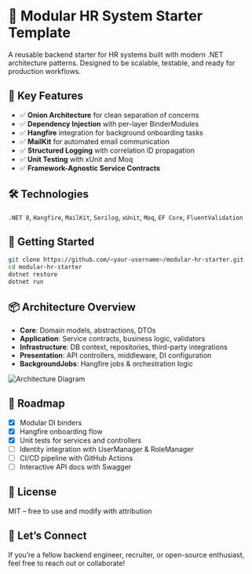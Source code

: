 # 🧠 Modular HR System Starter Template

A reusable backend starter for HR systems built with modern .NET architecture patterns. Designed to be scalable, testable, and ready for production workflows.

## 🌟 Key Features

- ✅ **Onion Architecture** for clean separation of concerns  
- ✅ **Dependency Injection** with per-layer BinderModules  
- ✅ **Hangfire** integration for background onboarding tasks  
- ✅ **MailKit** for automated email communication  
- ✅ **Structured Logging** with correlation ID propagation  
- ✅ **Unit Testing** with xUnit and Moq  
- ✅ **Framework-Agnostic Service Contracts**  

## 🛠️ Technologies

`.NET 8`, `Hangfire`, `MailKit`, `Serilog`, `xUnit`, `Moq`, `EF Core`, `FluentValidation`

## 🚀 Getting Started

```bash
git clone https://github.com/<your-username>/modular-hr-starter.git
cd modular-hr-starter
dotnet restore
dotnet run
```

## 📦 Architecture Overview

- **Core**: Domain models, abstractions, DTOs  
- **Application**: Service contracts, business logic, validators  
- **Infrastructure**: DB context, repositories, third-party integrations  
- **Presentation**: API controllers, middleware, DI configuration  
- **BackgroundJobs**: Hangfire jobs & orchestration logic  

![Architecture Diagram](assets/architecture-diagram.png) <!-- Add this later when ready -->

## 🔧 Roadmap

- [x] Modular DI binders  
- [x] Hangfire onboarding flow  
- [x] Unit tests for services and controllers  
- [ ] Identity integration with UserManager & RoleManager  
- [ ] CI/CD pipeline with GitHub Actions  
- [ ] Interactive API docs with Swagger  

## 📄 License

MIT – free to use and modify with attribution

## 💬 Let’s Connect

If you’re a fellow backend engineer, recruiter, or open-source enthusiast, feel free to reach out or collaborate!
